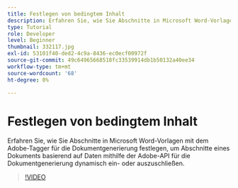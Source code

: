 ```yaml
---
title: Festlegen von bedingtem Inhalt
description: Erfahren Sie, wie Sie Abschnitte in Microsoft Word-Vorlagen mit dem Adobe-Tagger für die Dokumentgenerierung festlegen, um Abschnitte eines Dokuments basierend auf Daten mithilfe der Adobe-API für die Dokumentgenerierung dynamisch ein- oder auszuschließen.
type: Tutorial
role: Developer
level: Beginner
thumbnail: 332117.jpg
exl-id: 53101f40-ded2-4c9a-8436-ec0ecf00972f
source-git-commit: 49c64965668518fc33539914db1b50132a40ee34
workflow-type: tm+mt
source-wordcount: '68'
ht-degree: 0%

---
```


# Festlegen von bedingtem Inhalt

Erfahren Sie, wie Sie Abschnitte in Microsoft Word-Vorlagen mit dem Adobe-Tagger für die Dokumentgenerierung festlegen, um Abschnitte eines Dokuments basierend auf Daten mithilfe der Adobe-API für die Dokumentgenerierung dynamisch ein- oder auszuschließen.

>[!VIDEO](https://video.tv.adobe.com/v/332117?hidetitle=true)
